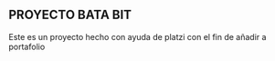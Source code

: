 ## PROYECTO BATA BIT

Este es un proyecto hecho con ayuda de platzi con el fin de añadir a portafolio

